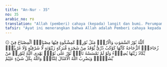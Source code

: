 ```yaml
---
title: "An-Nur - 35"
no: 35
arabic_no: ٣٥
translation: "Allah (pemberi) cahaya (kepada) langit dan bumi. Perumpamaan cahaya-Nya, seperti sebuah lubang yang tidak tembus, yang di dalamnya ada pelita besar. Pelita itu di dalam tabung kaca (dan) tabung kaca itu bagaikan bintang yang berkilauan, yang dinyalakan dengan minyak dari pohon yang diberkahi, (yaitu) pohon zaitun yang tumbuh tidak di timur dan tidak pula di barat, yang minyaknya (saja) hampir-hampir menerangi, walaupun tidak disentuh api. Cahaya di atas cahaya (berlapis-lapis), Allah memberi petunjuk kepada cahaya-Nya bagi orang yang Dia kehendaki, dan Allah membuat perumpamaan-perumpamaan bagi manusia. Dan Allah Maha Mengetahui segala sesuatu."
tafsir: "Ayat ini menerangkan bahwa Allah adalah Pemberi cahaya kepada langit dan bumi dan semua yang ada pada keduanya. Dengan cahaya itu segala sesuatu berjalan dengan tertib dan teratur, tak ada yang menyimpang dari jalan yang telah ditentukan baginya, ibarat orang yang berjalan di tengah malam yang gelap gulita dan di tangannya ada sebuah lampu yang terang benderang yang menerangi apa yang ada di sekitarnya. Tentu dia akan aman dalam perjalanannya tidak akan tersesat atau terperosok ke jurang yang dalam, walau bagaimana pun banyak liku-liku yang dilaluinya. Berbeda dengan orang yang tidak mempunyai lampu, tentu akan banyak menemui kesulitan. Meraba-raba kesana kemari berjalan tertegun-tegun karena tidak tahu arah, maka pastilah orang ini akan tersesat atau mendapat kecelakaan karena tidak melihat alam sekitarnya. Amat besarlah faedahnya cahaya yang diberikan Allah kepada alam semesta ini. Cahaya yang dikaruniakan Allah itu bukan sembarang cahaya. Ia adalah cahaya yang istimewa yang tidak ada bandingannya, karena cahaya itu bukan saja menerangi alam lahiriah, tetapi menerangi batiniah. \n\nAllah memberikan perumpamaan bagi cahaya-Nya dengan sesuatu yang dapat dilihat dan dirasakan oleh manusia pada waktu diturunkannya ayat ini, yaitu dengan cahaya lampu yang dianggap pada masa itu merupakan cahaya yang paling cemerlang. Mungkin bagi kita sekarang ini cahaya lampu itu kurang artinya bila dibandingkan dengan cahaya lampu listrik seribu watt apalagi cahaya yang dapat menembus lapisan-lapisan yang ada di depannya. Sebenarnya cahaya yang menjadi sumber kekuatan bagi alam semesta tidak dapat diserupakan dengan cahaya apa pun yang dapat ditemukan manusia seperti cahaya laser umpamanya. \n\nAllah memberikan perumpamaan bagi cahaya-Nya dengan cahaya sebuah lampu yang terletak pada suatu tempat di dinding rumah yang sengaja dibuat untuk meletakkan lampu sehingga cahayanya amat terang sekali, berlainan dengan lampu yang diletakkan di tengah rumah, maka cahayanya akan berkurang karena luasnya ruangan yang menyerap cahayanya. Sumbu lampu itu berada dalam kaca yang bersih dan jernih. Kaca itu sendiri sudah cemerlang seperti kristal. Minyaknya diperas dari buah zaitun yang ditanam di atas bukit, selalu disinari cahaya matahari pagi dan petang. Maka pada ayat ini diibaratkan dengan tumbuh-tumbuhan yang tidak tumbuh di timur dan tidak pula di barat, karena kalau pohon itu tumbuh di sebelah timur, mungkin pada sorenya tidak ditimpa cahaya matahari lagi, demikian pula sebaliknya. Minyak lampu itu sendiri karena jernihnya dan baik mutunya hampir-hampir bercahaya, walaupun belum disentuh api, apalagi kalau sudah menyala tentulah cahaya yang ditimbulkannya akan berlipat ganda. \n\nDi samping cahaya lampu itu sendiri yang amat cemerlang, cahaya itu juga dipantulkan oleh tempat letaknya, maka cahaya yang dipantulkan lampu itu menjadi berlipat ganda. Demikianlah perumpamaan bagi cahaya Allah meskipun amat jauh perbedaan antara cahaya Allah dan cahaya yang dijadikan perumpamaan.\n\nAllah memberi petunjuk kepada siapa yang dikehendaki-Nya untuk mendapat cahaya itu sehingga dia selalu menempuh jalan yang lurus yang menyampaikannya kepada cita-citanya yang baik dan selalu bertindak bijaksana dalam menghadapi berbagai macam persoalan dalam hidupnya. Berbahagialah orang yang mendapat pancaran Nur Ilahi itu, karena dia telah mempunyai pedoman yang tepat yang tidak akan membawanya kepada hal-hal yang tidak benar dan menyesatkan. Untuk memperoleh Nur Ilahi itu seseorang harus benar-benar beriman dan taat kepada perintah Allah serta menjauhi segala perbuatan maksiat. \n\nImam Syafi'i pernah bertanya kepada gurunya yang bernama Waki' tentang hafalannya yang tidak pernah mantap dan cepat lupa, maka gurunya itu menasehatinya supaya ia menjauhi segala perbuatan maksiat, karena ilmu itu adalah Nur Ilahi, dan Nur Ilahi itu tidak akan diberikan kepada orang yang berbuat maksiat. Seperti dalam syair di bawah ini: \n\nAku mengadu kepada Waki' tentang buruknya hafalanku, \n\nLalu ia menasihatiku agar meninggalkan kemaksiatan.\n\nIa memberitahuku bahwa ilmu itu adalah cahaya, \n\nDan Cahaya Allah tidak diberikan kepada orang yang berbuat maksiat.\n\nYahya bin Salam pernah berkata, \"Hati seorang mukmin dapat mengetahui mana yang benar sebelum diterangkan kepadanya, karena hatinya itu selalu sesuai dengan kebenaran.\" Inilah yang dimaksud dengan sabda Rasulullah saw. \n\nBerhati-hatilah terhadap firasat orang mukmin, karena ia melihat dengan Nur Allah. (Riwayat al-Bukhari dalam kitab at-Tarikh al-Kabir dari Abu Sa'id al-Khudri)\n\nTentu saja yang dimaksud dengan orang mukmin di sini ialah orang-orang yang benar beriman dan bertakwa kepada Allah dengan sepenuhnya.\n\nIbnu 'Abbas berkata tentang ayat ini, \"Inilah contoh bagi Nur Allah dan petunjuk-Nya yang berada dalam hati orang mukmin. Jika minyak lampu dapat bercahaya sendiri sebelum disentuh api, dan bila disentuh oleh api bertambah cemerlang cahayanya, maka seperti itu pula hati orang mukmin, dia selalu mendapat petunjuk dalam tindakannya sebelum dia diberi ilmu. Apabila dia diberi ilmu, akan bertambahlah keyakinannya, dan bertambah pula cahaya dalam hatinya. Demikianlah Allah memberikan perumpamaan kepada manusia tentang Nur-Nya. Sesungguhnya Dia Maha Mengetahui segala sesuatu.\""
---
```


۞ اَللّٰهُ نُوْرُ السَّمٰوٰتِ وَالْاَرْضِۗ مَثَلُ نُوْرِهٖ كَمِشْكٰوةٍ فِيْهَا مِصْبَاحٌۗ  اَلْمِصْبَاحُ فِيْ زُجَاجَةٍۗ  اَلزُّجَاجَةُ كَاَنَّهَا كَوْكَبٌ دُرِّيٌّ يُّوْقَدُ مِنْ شَجَرَةٍ مُّبٰرَكَةٍ زَيْتُوْنَةٍ لَّا شَرْقِيَّةٍ وَّلَا غَرْبِيَّةٍۙ يَّكَادُ زَيْتُهَا يُضِيْۤءُ وَلَوْ لَمْ تَمْسَسْهُ نَارٌۗ  نُوْرٌ عَلٰى نُوْرٍۗ يَهْدِى اللّٰهُ لِنُوْرِهٖ مَنْ يَّشَاۤءُۗ وَيَضْرِبُ اللّٰهُ الْاَمْثَالَ لِلنَّاسِۗ وَاللّٰهُ بِكُلِّ شَيْءٍ عَلِيْمٌ ۙ 
